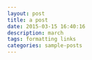 ```yaml
---
layout: post
title: a post
date: 2015-03-15 16:40:16
description: march
tags: formatting links
categories: sample-posts
---
```

